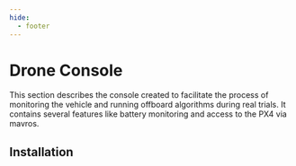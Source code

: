 ```yaml
---
hide:
  - footer
---
```

# Drone Console

This section describes the console created to facilitate the process of monitoring the vehicle and running offboard algorithms during real trials. It contains several features like battery monitoring and access to the PX4 via mavros.

## Installation

